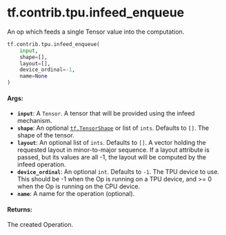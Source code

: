 <div itemscope itemtype="http://developers.google.com/ReferenceObject">
<meta itemprop="name" content="tf.contrib.tpu.infeed_enqueue" />
<meta itemprop="path" content="Stable" />
</div>

# tf.contrib.tpu.infeed_enqueue

An op which feeds a single Tensor value into the computation.

``` python
tf.contrib.tpu.infeed_enqueue(
    input,
    shape=[],
    layout=[],
    device_ordinal=-1,
    name=None
)
```

<!-- Placeholder for "Used in" -->


#### Args:


* <b>`input`</b>: A `Tensor`.
  A tensor that will be provided using the infeed mechanism.
* <b>`shape`</b>: An optional <a href="../../../tf/TensorShape.md"><code>tf.TensorShape</code></a> or list of `ints`. Defaults to `[]`.
  The shape of the tensor.
* <b>`layout`</b>: An optional list of `ints`. Defaults to `[]`.
  A vector holding the requested layout in minor-to-major sequence.
  If a layout attribute is passed, but its values are all -1, the layout will
  be computed by the infeed operation.
* <b>`device_ordinal`</b>: An optional `int`. Defaults to `-1`.
  The TPU device to use. This should be -1 when the Op
  is running on a TPU device, and >= 0 when the Op is running on the CPU
  device.
* <b>`name`</b>: A name for the operation (optional).


#### Returns:

The created Operation.
